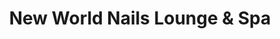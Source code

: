 ---
title: "New World Nails Lounge & Spa"
url: /spokane-valley/new-world-nails-lounge-und-spa/
shop: Kosmetik
---